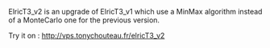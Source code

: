 ElricT3_v2 is an upgrade of ElricT3_v1 which use a MinMax algorithm instead of a MonteCarlo one for the previous version.

Try it on : http://vps.tonychouteau.fr/elricT3_v2
